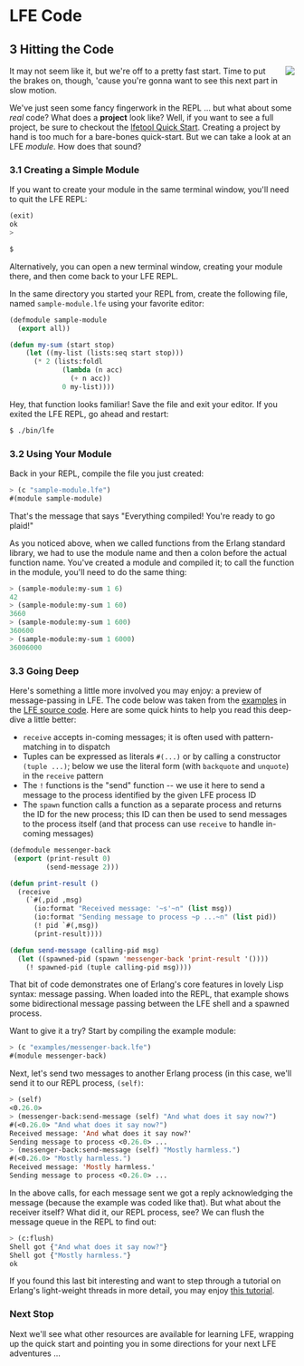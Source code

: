 # LFE Code


## 3 Hitting the Code

<img src="https://raw.github.com/lfe/docs/master/images/smash.jpg"
     style="float: right; padding-left: 1em;">It may not seem like it,
but we're off to a pretty fast start. Time to put the brakes on, though, 'cause you're gonna want to see this next
part in slow motion.

We've just seen some fancy fingerwork in the REPL ... but what about some *real* code? What does a **project** look like? Well, if you want to see a full project, be sure to checkout the [lfetool Quick Start](). Creating a project by hand is too much for a bare-bones quick-start. But we can take a look at an LFE *module*. How does that sound?

### 3.1 Creating a Simple Module

If you want to create your module in the same terminal window, you'll need to quit the LFE REPL:

```lisp
(exit)
ok
>
```

```bash
$
```

Alternatively, you can open a new terminal window, creating your module there, and then come back to your LFE REPL.

In the same directory you started your REPL from, create the following file, named ``sample-module.lfe`` using your favorite editor:

```lisp
(defmodule sample-module
  (export all))

(defun my-sum (start stop)
    (let ((my-list (lists:seq start stop)))
      (* 2 (lists:foldl
             (lambda (n acc)
               (+ n acc))
             0 my-list))))
```

Hey, that function looks familiar! Save the file and exit your editor. If you exited the LFE REPL, go ahead and restart:

```bash
$ ./bin/lfe
```

### 3.2 Using Your Module

Back in your REPL, compile the file you just created:

```lisp
> (c "sample-module.lfe")
#(module sample-module)
```

That's the message that says "Everything compiled! You're ready to go plaid!"

As you noticed above, when we called functions from the Erlang standard library, we had to use the module name and then a colon before the actual function name. You've created a module and compiled it; to call the function in the module, you'll need to do the same thing:

```lisp
> (sample-module:my-sum 1 6)
42
> (sample-module:my-sum 1 60)
3660
> (sample-module:my-sum 1 600)
360600
> (sample-module:my-sum 1 6000)
36006000
```

### 3.3 Going Deep

Here's something a little more involved you may enjoy: a preview of message-passing in LFE. The code below was taken from the [examples](https://github.com/rvirding/lfe/tree/develop/examples) in the [LFE source code](https://github.com/rvirding/lfe). Here are some quick hints to help you read this deep-dive a little better:

* ``receive`` accepts in-coming messages; it is often used with pattern-matching in to dispatch
* Tuples can be expressed as literals ``#(...)`` or by calling a constructor ``(tuple ...)``; below we use the literal form (with ``backquote`` and ``unquote``) in the ``receive`` pattern
* The ``!`` functions is the "send" function -- we use it here to send a message to the process identified by the given LFE process ID 
* The ``spawn`` function calls a function as a separate process and returns the ID for the new process; this ID can then be used to send messages to the process itself (and that process can use ``receive`` to handle in-coming messages)

```lisp
(defmodule messenger-back
 (export (print-result 0)
         (send-message 2)))

(defun print-result ()
  (receive
    (`#(,pid ,msg)
      (io:format "Received message: '~s'~n" (list msg))
      (io:format "Sending message to process ~p ...~n" (list pid))
      (! pid `#(,msg))
      (print-result))))

(defun send-message (calling-pid msg)
  (let ((spawned-pid (spawn 'messenger-back 'print-result '())))
    (! spawned-pid (tuple calling-pid msg))))
```

That bit of code demonstrates one of Erlang's core features in lovely Lisp
syntax: message passing. When loaded into the REPL, that example shows some
bidirectional message passing between the LFE shell and a spawned process.

Want to give it a try? Start by compiling the example module:

```lisp
> (c "examples/messenger-back.lfe")
#(module messenger-back)
```

Next, let's send two messages to another Erlang process (in this case, we'll
send it to our REPL process, ``(self)``:

```lisp
> (self)
<0.26.0>
> (messenger-back:send-message (self) "And what does it say now?")
#(<0.26.0> "And what does it say now?")
Received message: 'And what does it say now?'
Sending message to process <0.26.0> ...
> (messenger-back:send-message (self) "Mostly harmless.")
#(<0.26.0> "Mostly harmless.")
Received message: 'Mostly harmless.'
Sending message to process <0.26.0> ...
```

In the above calls, for each message sent we got a reply acknowledging the
message (because the example was coded like that). But what about the receiver
itself? What did it, our REPL process, see? We can flush the message
queue in the REPL to find out:

```lisp
> (c:flush)
Shell got {"And what does it say now?"}
Shell got {"Mostly harmless."}
ok
```

If you found this last bit interesting and want to step through a tutorial on
Erlang's light-weight threads in more detail, you may enjoy
[this tutorial](http://docs.lfe.io/tutorials/processes/1.html).


### Next Stop

Next we'll see what other resources are available for learning LFE, wrapping up the quick start and pointing you in some directions for your next LFE adventures ...

